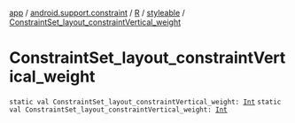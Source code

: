 [app](../../../index.md) / [android.support.constraint](../../index.md) / [R](../index.md) / [styleable](index.md) / [ConstraintSet_layout_constraintVertical_weight](./-constraint-set_layout_constraint-vertical_weight.md)

# ConstraintSet_layout_constraintVertical_weight

`static val ConstraintSet_layout_constraintVertical_weight: `[`Int`](https://kotlinlang.org/api/latest/jvm/stdlib/kotlin/-int/index.html)
`static val ConstraintSet_layout_constraintVertical_weight: `[`Int`](https://kotlinlang.org/api/latest/jvm/stdlib/kotlin/-int/index.html)